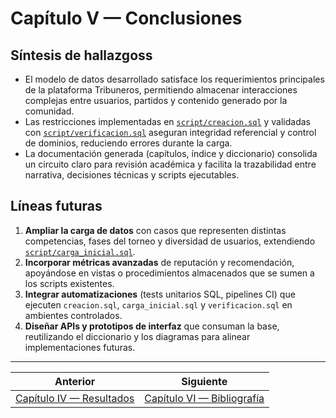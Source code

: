 # Capítulo V — Conclusiones

## Síntesis de hallazgoss
- El modelo de datos desarrollado satisface los requerimientos principales de la plataforma Tribuneros, permitiendo almacenar interacciones complejas entre usuarios, partidos y contenido generado por la comunidad.
- Las restricciones implementadas en [`script/creacion.sql`](../script/creacion.sql) y validadas con [`script/verificacion.sql`](../script/verificacion.sql) aseguran integridad referencial y control de dominios, reduciendo errores durante la carga.
- La documentación generada (capítulos, índice y diccionario) consolida un circuito claro para revisión académica y facilita la trazabilidad entre narrativa, decisiones técnicas y scripts ejecutables.

## Líneas futuras
1. **Ampliar la carga de datos** con casos que representen distintas competencias, fases del torneo y diversidad de usuarios, extendiendo [`script/carga_inicial.sql`](../script/carga_inicial.sql).
2. **Incorporar métricas avanzadas** de reputación y recomendación, apoyándose en vistas o procedimientos almacenados que se sumen a los scripts existentes.
3. **Integrar automatizaciones** (tests unitarios SQL, pipelines CI) que ejecuten `creacion.sql`, `carga_inicial.sql` y `verificacion.sql` en ambientes controlados.
4. **Diseñar APIs y prototipos de interfaz** que consuman la base, reutilizando el diccionario y los diagramas para alinear implementaciones futuras.


---

|  Anterior | Siguiente  |
| --- | --- |
| [Capítulo IV — Resultados](capitulo-4-resultados.md) | [Capítulo VI — Bibliografía](capitulo-6-bibliografia.md) |
